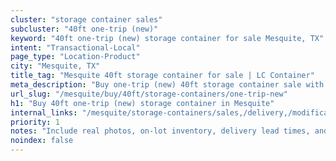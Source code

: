 ```yaml
---
cluster: "storage container sales"
subcluster: "40ft one-trip (new)"
keyword: "40ft one-trip (new) storage container for sale Mesquite, TX"
intent: "Transactional-Local"
page_type: "Location-Product"
city: "Mesquite, TX"
title_tag: "Mesquite 40ft storage container for sale | LC Container"
meta_description: "Buy one-trip (new) 40ft storage container sale with local delivery in Mesquite, TX. LC Container — local Since 2003. Request a fast quote today."
url_slug: "/mesquite/buy/40ft/storage-containers/one-trip-new"
h1: "Buy 40ft one-trip (new) storage container in Mesquite"
internal_links: "/mesquite/storage-containers/sales,/delivery,/modifications"
priority: 1
notes: "Include real photos, on-lot inventory, delivery lead times, and financing info."
noindex: false
---
```


<!-- TODO: Add unique city/inventory copy, images, and internal links here. -->
